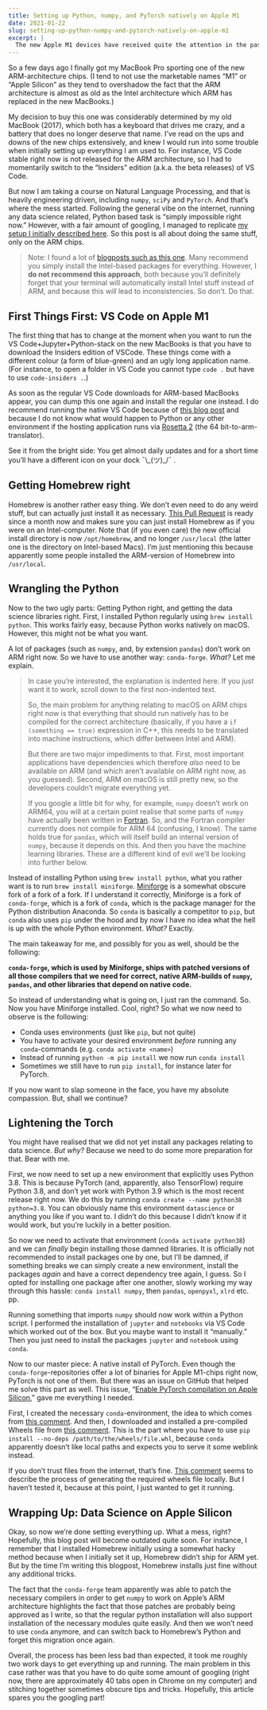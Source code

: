 ```yaml
---
title: Setting up Python, numpy, and PyTorch natively on Apple M1
date: 2021-01-22
slug: setting-up-python-numpy-and-pytorch-natively-on-apple-m1
excerpt: |
  The new Apple M1 devices have received quite the attention in the past months. Users have consistently reported enormous speeds, extensive battery life and have praised all the bells and whistles of the new devices. However, data scientists and engineers have been wary of upgrading too soon, and in my opinion rightfully so. However, it is possible to run a development setup natively on the ARM-architecture. In this post, I describe how.
---
```


So a few days ago I finally got my MacBook Pro sporting one of the new ARM-architecture chips. (I tend to not use the marketable names “M1” or “Apple Silicon” as they tend to overshadow the fact that the ARM architecture is almost as old as the Intel architecture which ARM has replaced in the new MacBooks.)

My decision to buy this one was considerably determined by my old MacBook (2017), which both has a keyboard that drives me crazy, and a battery that does no longer deserve that name. I’ve read on the ups and downs of the new chips extensively, and knew I would run into some trouble when initially setting up everything I am used to. For instance, VS Code stable right now is not released for the ARM architecture, so I had to momentarily switch to the “Insiders” edition (a.k.a. the beta releases) of VS Code.

But now I am taking a course on Natural Language Processing, and that is heavily engineering driven, including `numpy`, `sciPy` and `PyTorch`. And that’s where the mess started. Following the general vibe on the internet, running any data science related, Python based task is “simply impossible right now.” However, with a fair amount of googling, I managed to replicate [my setup I initially described here](https://www.hendrik-erz.de/post/data-analysis-python-vs-code-and-jupyter). So this post is all about doing the same stuff, only on the ARM chips.

> Note: I found a lot of [blogposts such as this one](https://alexslobodnik.medium.com/apple-m1-python-pandas-and-homebrew-20f14828ccc7). Many recommend you simply install the Intel-based packages for everything. However, I **do not recommend this approach**, both because you’ll definitely forget that your terminal will automatically install Intel stuff instead of ARM, and because this _will_ lead to inconsistencies. So don’t. Do that.

## First Things First: VS Code on Apple M1

The first thing that has to change at the moment when you want to run the VS Code+Jupyter+Python-stack on the new MacBooks is that you have to download the Insiders edition of VSCode. These things come with a different colour (a form of blue-green) and an ugly long application name. (For instance, to open a folder in VS Code you cannot type `code .` but have to use `code-insiders .`.)

As soon as the regular VS Code downloads for ARM-based MacBooks appear, you can dump this one again and install the regular one instead. I do recommend running the native VS Code because of [this blog post](https://www.electronjs.org/blog/apple-silicon) and because I do not know what would happen to Python or any other environment if the hosting application runs via [Rosetta 2](https://en.wikipedia.org/wiki/Rosetta_(software)) (the 64 bit-to-arm-translator).

See it from the bright side: You get almost daily updates and for a short time you’ll have a different icon on your dock ¯\\\_(ツ)\_/¯ .

## Getting Homebrew right

Homebrew is another rather easy thing. We don’t even need to do any weird stuff, but can actually just install it as necessary. [This Pull Request](https://github.com/Homebrew/install/pull/373) is ready since a month now and makes sure you can just install Homebrew as if you were on an Intel-computer. Note that (if you even care) the new official install directory is now `/opt/homebrew`, and no longer `/usr/local` (the latter one is the directory on Intel-based Macs). I’m just mentioning this because apparently some people installed the ARM-version of Homebrew into `/usr/local`.

## Wrangling the Python

Now to the two ugly parts: Getting Python right, and getting the data science libraries right. First, I installed Python regularly using `brew install python`. This works fairly easy, because Python works natively on macOS. However, this might not be what you want.

A lot of packages (such as `numpy`, and, by extension `pandas`) don’t work on ARM right now. So we have to use another way: `conda-forge`. _What?_ Let me explain.

> In case you’re interested, the explanation is indented here. If you just want it to work, scroll down to the first non-indented text.
>
> So, the main problem for anything relating to macOS on ARM chips right now is that everything that should run natively has to be compiled for the correct architecture (basically, if you have a `if (something == true)` expression in C++, this needs to be translated into machine instructions, which differ between Intel and ARM).
>
> But there are two major impediments to that. First, most important applications have dependencies which therefore _also_ need to be available on ARM (and which aren’t available on ARM right now, as you guessed). Second, ARM on macOS is still pretty new, so the developers couldn’t migrate everything yet.
>
> If you google a little bit for why, for example, `numpy` doesn’t work on ARM64, you will at a certain point realise that some parts of `numpy` have actually been written in [Fortran](https://en.wikipedia.org/wiki/Fortran). So, and the Fortran compiler currently does not compile for ARM 64 (confusing, I know). The same holds true for `pandas`, which will itself build an internal version of `numpy`, because it depends on this. And then you have the machine learning libraries. These are a different kind of evil we’ll be looking into further below.

Instead of installing Python using `brew install python`, what you rather want is to run `brew install miniforge`. [Miniforge](https://github.com/conda-forge/miniforge) is a somewhat obscure fork of a fork of a fork. If I understand it correctly, Miniforge is a fork of `conda-forge`, which is a fork of `conda`, which is the package manager for the Python distribution Anaconda. So `conda` is basically a competitor to `pip`, but `conda` also uses `pip` under the hood and by now I have no idea what the hell is up with the whole Python environment. _What?_ Exactly.

The main takeaway for me, and possibly for you as well, should be the following:

**`conda-forge`, which is used by Miniforge, ships with patched versions of all those compilers that we need for correct, native ARM-builds of `numpy`, `pandas`, and other libraries that depend on native code.**

So instead of understanding what is going on, I just ran the command. So. Now you have Miniforge installed. Cool, right? So what we now need to observe is the following:

- Conda uses environments (just like `pip`, but not quite)
- You have to activate your desired environment _before_ running any `conda`-commands (e.g. `conda activate <name>`)
- Instead of running `python -m pip install` we now run `conda install`
- Sometimes we still have to run `pip install`, for instance later for PyTorch.

If you now want to slap someone in the face, you have my absolute compassion. But, shall we continue?

## Lightening the Torch

You might have realised that we did not yet install any packages relating to data science. _But why?_ Because we need to do some more preparation for that. Bear with me.

First, we now need to set up a new environment that explicitly uses Python 3.8. This is because PyTorch (and, apparently, also TensorFlow) require Python 3.8, and don’t yet work with Python 3.9 which is the most recent release right now. We do this by running `conda create --name python38 python=3.8`. You can obviously name this environment `datascience` or anything you like if you want to. I didn’t do this because I didn’t know if it would work, but you’re luckily in a better position.

So now we need to activate that environment (`conda activate python38`) and we can _finally_ begin installing those damned libraries. It is officially not recommended to install packages one by one, but I’ll be damned, if something breaks we can simply create a new environment, install the packages _again_ and have a correct dependency tree again, I guess. So I opted for installing one package after one another, slowly working my way through this hassle: `conda install numpy`, then `pandas`, `openpyxl`, `xlrd` etc. pp.

Running something that imports `numpy` should now work within a Python script. I performed the installation of `jupyter` and `notebooks` via VS Code which worked out of the box. But you maybe want to install it “manually.” Then you just need to install the packages `jupyter` and `notebook` using `conda`.

Now to our master piece: A native install of PyTorch. Even though the `conda-forge`-repositories offer a lot of binaries for Apple M1-chips right now, PyTorch is not one of them. But there was an issue on GitHub that helped me solve this part as well. This issue, “[Enable PyTorch compilation on Apple Silicon](https://github.com/pytorch/pytorch/issues/48145),” gave me everything I needed.

First, I created the necessary `conda`-environment, the idea to which comes from [this comment](https://github.com/pytorch/pytorch/issues/48145#issuecomment-730132401). And then, I downloaded and installed a pre-compiled Wheels file from [this comment](https://github.com/pytorch/pytorch/issues/48145#issuecomment-729689555). This is the part where you have to use `pip install --no-deps /path/to/the/wheels/file.whl`, because `conda` apparently doesn’t like local paths and expects you to serve it some weblink instead.

If you don’t trust files from the internet, that’s fine. [This comment](https://github.com/pytorch/pytorch/issues/48145#issuecomment-748336874) seems to describe the process of generating the required wheels file locally. But I haven’t tested it, because at this point, I just wanted to get it running.

## Wrapping Up: Data Science on Apple Silicon

Okay, so now we’re done setting everything up. What a mess, right? Hopefully, this blog post will become outdated quite soon. For instance, I remember that I installed Homebrew initially using a somewhat hacky method because when I initially set it up, Homebrew didn’t ship for ARM yet. But by the time I’m writing this blogpost, Homebrew installs just fine without any additional tricks.

The fact that the `conda-forge` team apparently was able to patch the necessary compilers in order to get `numpy` to work on Apple’s ARM architecture highlights the fact that those patches are probably being approved as I write, so that the regular python installation will also support installation of the necessary modules quite easily. And then we won’t need to use `conda` anymore, and can switch back to Homebrew’s Python and forget this migration once again.

Overall, the process has been less bad than expected, it took me roughly two work days to get everything up and running. The main problem in this case rather was that you have to do quite some amount of googling (right now, there are approximately 40 tabs open in Chrome on my computer) and stitching together sometimes obscure tips and tricks. Hopefully, this article spares you the googling part!

